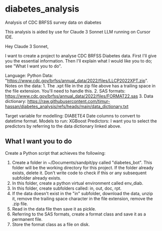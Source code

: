 # diabetes_analysis
Analysis of CDC BRFSS survey data on diabetes

This analysis is aided by use for Claude 3 Sonnet LLM running on Cursor IDE.


Hey Claude 3 Sonnet,

I want to create a project to analyse CDC BRFSS Diabetes data. First I'll give you the essential information. Then I'll explain what I would like you to do; see "What I want you to do".

Language: Python
Data: "https://www.cdc.gov/brfss/annual_data/2022/files/LLCP2022XPT.zip".
Notes on the data:
    1. The .xpt file in the zip file above has a trailing space in the file extension. You'll need to handle this.
    2. SAS formats: https://www.cdc.gov/brfss/annual_data/2022/files/FORMAT22.sas
    3. Data dictionary: https://raw.githubusercontent.com/timur-hassan/diabetes_analysis/refs/heads/main/data_dictionary.txt

Target variable for modelling: DIABETE4
Date columns to convert to datetime format.
Models to run: XGBoost
Predictors: I want you to select the predictors by referring to the data dictionary linked above.

## What I want you to do
Create a Python script that achieves the following:

1. Create a folder in ~/Documents/sandpit/py called "diabetes_bot". This folder will be the working directory for this project. If the folder already exists, delete it. Don't write code to check if this or any subsequent subfolder already exists.
3. In this folder, create a python virtual environment called env_diab.
4. In this folder, create subfolders called: in, out, doc, rpt.
5. If the data doesn't exist in the "in" subfolder, download the data, unzip it, remove the trailing space character in the file extension, remove the .zip file.
6. Read in the data file then save it as pickle.
7. Referring to the SAS formats, create a format class and save it as a permanent file.
8. Store the format class as a file on disk.
